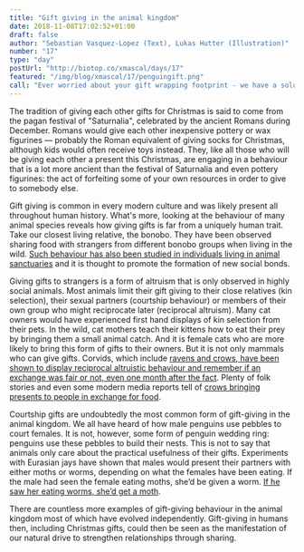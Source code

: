 ```yaml
---
title: "Gift giving in the animal kingdom"
date: 2018-11-08T17:02:52+01:00
draft: false
author: "Sebastian Vasquez-Lopez (Text), Lukas Hutter (Illustration)"
number: "17"
type: "day"
postUrl: "http://biotop.co/xmascal/days/17"
featured: "/img/blog/xmascal/17/penguingift.png"
call: "Ever worried about your gift wrapping footprint - we have a solution, wait for tomorrow."
---
```


The tradition of giving each other gifts for Christmas is said to come from the pagan festival of "Saturnalia", celebrated by the ancient Romans during December. Romans would give each other inexpensive pottery or wax figurines — probably the Roman equivalent of giving socks for Christmas, although kids would often receive toys instead. They, like all those who will be giving each other a present this Christmas, are engaging in a behaviour that is a lot more ancient than the festival of Saturnalia and even pottery figurines: the act of forfeiting some of your own resources in order to give to somebody else.

Gift giving is common in every modern culture and was likely present all throughout human history. What's more, looking at the behaviour of many animal species reveals how giving gifts is far from a uniquely human trait. Take our closest living relative, the bonobo. They have been observed sharing food with strangers from different bonobo groups when living in the wild. [Such behaviour has also been studied in individuals living in animal sanctuaries](https://journals.plos.org/plosone/article?id=10.1371/journal.pone.0051922) and it is thought to promote the formation of new social bonds.

Giving gifts to strangers is a form of altruism that is only observed in highly social animals. Most animals limit their gift giving to their close relatives (kin selection), their sexual partners (courtship behaviour) or members of their own group who might reciprocate later (reciprocal altruism). Many cat owners would have experienced first hand displays of kin selection from their pets. In the wild, cat mothers teach their kittens how to eat their prey by bringing them a small animal catch. And it is female cats who are more likely to bring this form of gifts to their owners. But it is not only mammals who can give gifts. Corvids, which include [ravens and crows, have been shown to display reciprocal altruistic behaviour and remember if an exchange was fair or not, even one month after the fact](https://www.sciencedirect.com/science/article/pii/S0003347217301161). Plenty of folk stories and even some modern media reports tell of [crows bringing presents to people in exchange for food](https://www.bbc.co.uk/news/magazine-31604026).

Courtship gifts are undoubtedly the most common form of gift-giving in the animal kingdom. We all have heard of how male penguins use pebbles to court females. It is not, however, some form of penguin wedding ring: penguins use these pebbles to build their nests. This is not to say that animals only care about the practical usefulness of their gifts. Experiments with Eurasian jays have shown that males would present their partners with either moths or worms, depending on what the females have been eating. If the male had seen the female eating moths, she’d be given a worm. [If he saw her eating worms, she’d get a moth](https://www.pnas.org/content/110/10/4123).

There are countless more examples of gift-giving behaviour in the animal kingdom most of which have evolved independently. Gift-giving in humans then, including Christmas gifts, could then be seen as the manifestation of our natural drive to strengthen relationships through sharing.

<!--more-->
